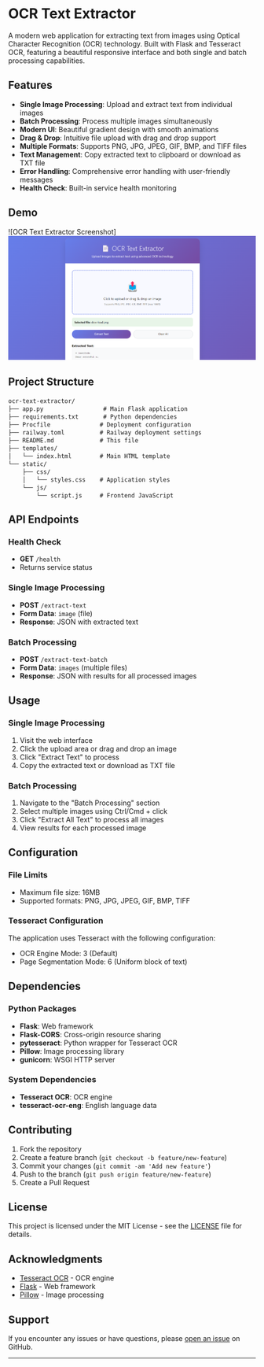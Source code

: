# OCR Text Extractor

A modern web application for extracting text from images using Optical Character Recognition (OCR) technology. Built with Flask and Tesseract OCR, featuring a beautiful responsive interface and both single and batch processing capabilities.

## Features

- **Single Image Processing**: Upload and extract text from individual images
- **Batch Processing**: Process multiple images simultaneously
- **Modern UI**: Beautiful gradient design with smooth animations
- **Drag & Drop**: Intuitive file upload with drag and drop support
- **Multiple Formats**: Supports PNG, JPG, JPEG, GIF, BMP, and TIFF files
- **Text Management**: Copy extracted text to clipboard or download as TXT file
- **Error Handling**: Comprehensive error handling with user-friendly messages
- **Health Check**: Built-in service health monitoring

## Demo

![OCR Text Extractor Screenshot]![A screenshot of the website for this project](screenshot.png)

## Project Structure

```
ocr-text-extractor/
├── app.py                 # Main Flask application
├── requirements.txt       # Python dependencies
├── Procfile              # Deployment configuration
├── railway.toml          # Railway deployment settings
├── README.md             # This file
├── templates/
│   └── index.html        # Main HTML template
└── static/
    ├── css/
    │   └── styles.css    # Application styles
    └── js/
        └── script.js     # Frontend JavaScript
```

## API Endpoints

### Health Check
- **GET** `/health`
- Returns service status

### Single Image Processing
- **POST** `/extract-text`
- **Form Data**: `image` (file)
- **Response**: JSON with extracted text

### Batch Processing
- **POST** `/extract-text-batch`
- **Form Data**: `images` (multiple files)
- **Response**: JSON with results for all processed images

## Usage

### Single Image Processing

1. Visit the web interface
2. Click the upload area or drag and drop an image
3. Click "Extract Text" to process
4. Copy the extracted text or download as TXT file

### Batch Processing

1. Navigate to the "Batch Processing" section
2. Select multiple images using Ctrl/Cmd + click
3. Click "Extract All Text" to process all images
4. View results for each processed image

## Configuration

### File Limits
- Maximum file size: 16MB
- Supported formats: PNG, JPG, JPEG, GIF, BMP, TIFF

### Tesseract Configuration
The application uses Tesseract with the following configuration:
- OCR Engine Mode: 3 (Default)
- Page Segmentation Mode: 6 (Uniform block of text)

## Dependencies

### Python Packages
- **Flask**: Web framework
- **Flask-CORS**: Cross-origin resource sharing
- **pytesseract**: Python wrapper for Tesseract OCR
- **Pillow**: Image processing library
- **gunicorn**: WSGI HTTP server

### System Dependencies
- **Tesseract OCR**: OCR engine
- **tesseract-ocr-eng**: English language data

## Contributing

1. Fork the repository
2. Create a feature branch (`git checkout -b feature/new-feature`)
3. Commit your changes (`git commit -am 'Add new feature'`)
4. Push to the branch (`git push origin feature/new-feature`)
5. Create a Pull Request

## License

This project is licensed under the MIT License - see the [LICENSE](LICENSE) file for details.

## Acknowledgments

- [Tesseract OCR](https://github.com/tesseract-ocr/tesseract) - OCR engine
- [Flask](https://flask.palletsprojects.com/) - Web framework
- [Pillow](https://pillow.readthedocs.io/) - Image processing

## Support

If you encounter any issues or have questions, please [open an issue](https://github.com/yourusername/ocr-text-extractor/issues) on GitHub.

---